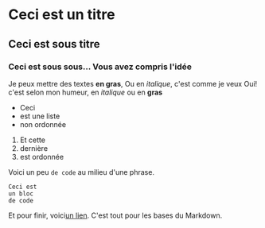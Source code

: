 # Ceci est un titre
## Ceci est sous titre
### Ceci est sous sous... Vous avez compris l'idée


Je peux mettre des textes **en gras**,
Ou en *italique*, c'est comme je veux
Oui! c'est selon mon humeur, en *italique* ou en **gras**

- Ceci
- est une liste
- non ordonnée

1. Et cette
2. dernière
3. est ordonnée

Voici un peu `de code` au milieu d'une phrase.

```
Ceci est 
un bloc
de code

```

Et pour finir, voici[un lien](https://www.wikipédia.org/).
C'est tout pour les bases du Markdown.
